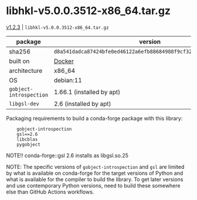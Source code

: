 # libhkl-v5.0.0.3512-x86_64.tar.gz

[v1.2.3](https://github.com/bluesky/libhkl/releases/tag/v1.2.3) | `libhkl-v5.0.0.3512-x86_64.tar.gz`

package | version
--- | ---
sha256 | `d8a541dadca87424bfe0ed46122a6efb88684988f9cf32b5f7a7ed2ccb9c93b8`
built on | [Docker](https://github.com/bluesky/libhkl/tree/main/builder)
architecture | x86_64
OS | debian:11
`gobject-introspection` | 1.66.1 (installed by apt)
`libgsl-dev` | 2.6 (installed by apt)

Packaging requirements to build a conda-forge package with this library:

```text
    gobject-introspection
    gsl==2.6 
    libcblas
    pygobject
```

NOTE!! conda-forge::gsl 2.6 installs as libgsl.so.25

NOTE: The specific versions of `gobject-introspection` and `gsl` are limited by
what is available on conda-forge for the target versions of Python and what is
available for the compiler to build the library. To get later versions and use
contemporary Python versions, need to build these somewhere else than GitHub
Actions workflows.
  